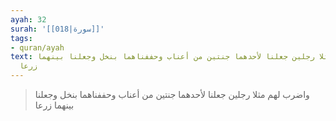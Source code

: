 ```yaml
---
ayah: 32
surah: '[[018|سورة]]'
tags:
- quran/ayah
text: واضرب لهم مثلا رجلين جعلنا لأحدهما جنتين من أعناب وحففناهما بنخل وجعلنا بينهما
  زرعا
---
```

> واضرب لهم مثلا رجلين جعلنا لأحدهما جنتين من أعناب وحففناهما بنخل وجعلنا بينهما زرعا
